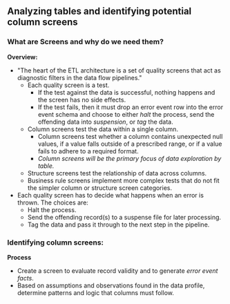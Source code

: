 ## Analyzing tables and identifying potential column screens

### What are Screens and why do we need them?
**Overview:**
* "The heart of the ETL architecture is a set of quality screens that act as diagnostic filters in the data flow pipelines."
    * Each quality screen is a test.
        * If the test against the data is successful, nothing happens and the screen has no side effects.
        * If the test fails, then it must drop an error event row into the error event schema and choose to either *halt* the process, send the offending data into *suspension*, or *tag* the data.
    * Column screens test the data within a single column.
        * Column screens test whether a column contains unexpected null values, if a value falls outside of a prescribed range, or if a value fails to adhere to a required format.
        * *Column screens will be the primary focus of data exploration by table.*
    * Structure screens test the relationship of data across columns.
    * Business rule screens implement more complex tests that do not fit the simpler column or structure screen categories.
* Each quality screen has to decide what happens when an error is thrown. The choices are:
    * Halt the process.
    * Send the offending record(s) to a suspense file for later processing.
    * Tag the data and pass it through to the next step in the pipeline. 

### Identifying column screens:
**Process**
* Create a screen to evaluate record validity and to generate *error event facts*.
* Based on assumptions and observations found in the data profile, determine patterns and logic that columns must follow.

